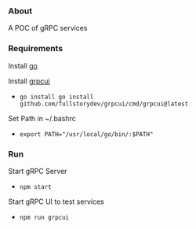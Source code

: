 ### About

A POC of gRPC services

### Requirements

Install [go](https://go.dev/doc/install)

Install [grpcui](https://github.com/fullstorydev/grpcui)

- `go install go install github.com/fullstorydev/grpcui/cmd/grpcui@latest`

Set Path in ~/.bashrc

- `export PATH="/usr/local/go/bin/:$PATH"`

### Run

Start gRPC Server

- `npm start`

Start gRPC UI to test services

- `npm run grpcui`
